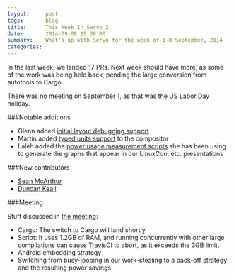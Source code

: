 ```yaml
---
layout:     post
tags:       blog
title:      This Week In Servo 2
date:       2014-09-08 15:30:00
summary:    What's up with Servo for the week of 1-8 September, 2014
categories: 
---
```


In the last week, we landed 17 PRs. Next week should have more, as some of the work was being held back, pending the large conversion from autotools to Cargo.

There was no meeting on September 1, as that was the US Labor Day holiday.

###Notable additions

 - Glenn added [initial layout debugging support](https://github.com/servo/servo/pull/3206)
 - Martin added [typed units support](https://github.com/servo/servo/pull/3173) to the compositor
 - Laleh added the [power usage measurement scripts](https://github.com/servo/servo/pull/3167) she has been using to generate the graphs that appear in our LinuxCon, etc. presentations

###New contributors

 - [Sean McArthur](https://github.com/seanmonstar)
 - [Duncan Keall](https://github.com/duncankl)

###Meeting

Stuff discussed in [the meeting](https://github.com/servo/servo/wiki/Meeting-2014-09-08):

 - Cargo: The switch to Cargo will land shortly.
 - Script: It uses 1.2GB of RAM, and running concurrently with other large compilations can cause TravisCI to abort, as it exceeds the 3GB limit.
 - Android embedding strategy
 - Switching from busy-looping in our work-stealing to a back-off strategy and the resulting power savings
